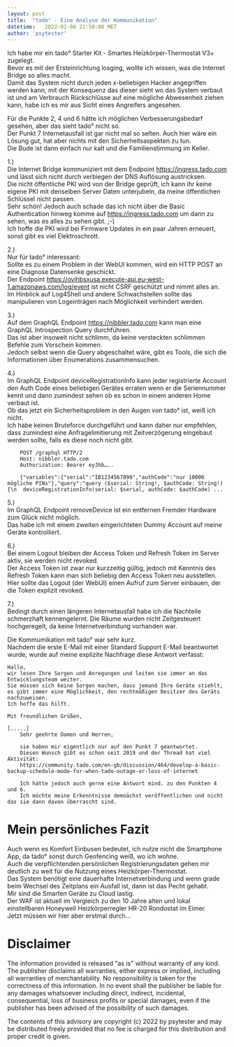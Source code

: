```yaml
---
layout: post
title:  "tado° - Eine Analyse der Kommunikation"
datetime:   2022-02-08 21:50:00 MET
author: 'psytester'
---
```


Ich habe mir ein tado° Starter Kit - Smartes Heizkörper-Thermostat V3+ zugelegt.<br>
Bevor es mit der Ersteinrichtung losging, wollte ich wissen, was die Internet Bridge so alles macht.<br>
Damit das System nicht durch jeden x-beliebigen Hacker angegriffen werden kann, mit der Konsequenz das dieser sieht wo das System verbaut ist und am Verbrauch Rückschlüsse auf eine mögliche Abwesenheit ziehen kann, habe ich es mir aus Sicht eines Angreifers angesehen.


Für die Punkte 2, 4 und 6 hätte ich möglichen Verbesserungsbedarf gesehen, aber das sieht tado° nicht so.<br>
Der Punkt 7 Internetausfall ist gar nicht mal so selten. Auch hier wäre ein Lösung gut, hat aber nichts mit den Sicherheitsaspekten zu tun.<br>
Die Bude ist dann einfach nur kalt und die Familienstimmung im Keller.<br>

1.)<br>
Die Internet Bridge kommuniziert mit dem Endpoint https://ingress.tado.com und lässt sich nicht durch verbiegen der DNS Auflösung austricksen.<br>
Die nicht öffentliche PKI wird von der Bridge geprüft, ich kann ihr keine eigene PKI mit denselben Server Daten unterjubeln, da meine öffentlichen Schlüssel nicht passen.<br>
Sehr schön! Jedoch auch schade das ich nicht über die Basic Authentication hinweg komme auf https://ingress.tado.com um dann zu sehen, was es alles zu sehen gibt.  ;-)<br>
Ich hoffe die PKI wird bei Firmware Updates in ein paar Jahren erneuert, sonst gibt es viel Elektroschrott.<br>

2.)<br>
Nur für tado° interessant:<br>
Sollte es zu einem Problem in der WebUI kommen, wird ein HTTP POST an eine Diagnose Datensenke geschickt.<br>
Der Endpoint https://ovihbsxusa.execute-api.eu-west-1.amazonaws.com/log/event ist nicht CSRF geschützt und nimmt alles an. Im Hinblick auf Log4Shell und andere Schwachstellen sollte das manipulieren von Logeinträgen nach Möglichkeit verhindert werden.<br>

3.)<br>
Auf dem GraphQL Endpoint https://nibbler.tado.com kann man eine GraphQL Introspection Query durchführen.<br>
Das ist aber insoweit nicht schlimm, da keine versteckten schlimmen Befehle zum Vorschein kommen.<br>
Jedoch selbst wenn die Query abgeschaltet wäre, gibt es Tools, die sich die Informationen über Enumerations zusammensuchen.<br>

4.)<br>
Im GraphQL Endpoint deviceRegistrationInfo kann jeder registrierte Account den Auth Code eines beliebigen Gerätes erraten wenn er die Seriennummer kennt und dann zumindest sehen ob es schon in einem anderen Home verbaut ist.<br>
Ob das jetzt ein Sicherheitsproblem in den Augen von tado° ist, weiß ich nicht.<br>
Ich habe keinen Bruteforce durchgeführt und kann daher nur empfehlen, dass zumindest eine Anfragelimitierung mit Zeitverzögerung eingebaut werden sollte, falls es diese noch nicht gibt.<br>
```
    POST /graphql HTTP/2
    Host: nibbler.tado.com
    Authorization: Bearer eyJhb…..

    {"variables":{"serial":"IB1234567890","authCode":"nur 10000 mögliche PINs"},"query":"query ($serial: String!, $authCode: String!) {\n  deviceRegistrationInfo(serial: $serial, authCode: $authCode) ...
```

5.)<br>
Im GraphQL Endpoint removeDevice ist ein entfernen Fremder Hardware zum Glück nicht möglich.<br>
Das habe ich mit einem zweiten eingerichteten Dummy Account auf meine Geräte kontrolliert.<br>

6.)<br>
Bei einem Logout bleiben der Access Token und Refresh Token im Server aktiv, sie werden nicht revoked.<br>
Der Access Token ist zwar nur kurzzeitig gültig, jedoch mit Kenntnis des Refresh Token kann man sich beliebig den Access Token neu ausstellen.<br>
Hier sollte das Logout (der WebUI) einen Aufruf zum Server einbauen, der die Token explizit revoked.<br>

7.)<br>
Bedingt durch einen längeren Internetausfall habe ich die Nachteile schmerzhaft kennengelernt. Die Räume wurden nicht Zeitgesteuert hochgeregelt, da keine Internetverbindung vorhanden war.<br>

Die Kommumikation mit tado° war sehr kurz.<br>
Nachdem die erste E-Mail mit einer Standard Support E-Mail beantwortet wurde, wurde auf meine explizite Nachfrage diese Antwort verfasst:

```
Hallo,
wir lesen Ihre Sorgen und Anregungen und leiten sie immer an das Entwicklungsteam weiter.
Sie müssen sich keine Sorgen machen, dass jemand Ihre Geräte stiehlt, es gibt immer eine Möglichkeit, den rechtmäßigen Besitzer des Geräts nachzuweisen.
Ich hoffe das hilft.

Mit freundlichen Grüßen,

[.....]
    Sehr geehrte Damen und Herren,

    sie haben mir eigentlich nur auf den Punkt 7 geantwortet.
    Diesen Wunsch gibt es schon seit 2019 und der Thread hat viel Aktivität:
    https://community.tado.com/en-gb/discussion/464/develop-a-basic-backup-schedule-mode-for-when-tado-outage-or-loss-of-internet

    Ich hätte jedoch auch gerne eine Antwort mind. zu den Punkten 4 und 6.
    Ich möchte meine Erkenntnisse demnächst veröffentlichen und nicht das sie dann davon überrascht sind.
```    

# Mein persönliches Fazit
Auch wenn es Komfort Einbusen bedeutet, ich nutze nicht die Smartphone App, da tado° sonst durch Geofencing weiß, wo ich wohne.<br>
Auch die verpflichtenden persönlichen Registrierungsdaten gehen mir deutlich zu weit für die Nutzung eines Heizkörper-Thermostat.<br>
Das System benötigt eine dauerhafte Internetverbindung und wenn grade beim Wechsel des Zeitplans ein Ausfall ist, dann ist das Pecht gehabt.<br>
Mir sind die Smarten Geräte zu Cloud lastig.<br>
Der WAF ist aktuell im Vergleich zu den 10 Jahre alten und lokal einstellbaren Honeywell Heizkörperregler HR-20 Rondostat im Eimer.<br>
Jetzt müssen wir hier aber erstmal durch...

# Disclaimer

The information provided is released "as is" without warranty of any kind. The publisher disclaims all warranties, either express or implied, including all warranties of merchantability. No responsibility is taken for the correctness of this information.
In no event shall the publisher be liable for any damages whatsoever including direct, indirect, incidental, consequential, loss of business profits or special damages, even if the publisher has been advised of the possibility of such damages.

The contents of this advisory are copyright (c) 2022 by psytester and may be distributed freely provided that no fee is charged for this distribution and proper credit is given.
